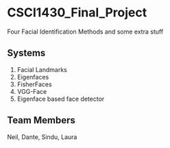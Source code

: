 # CSCI1430_Final_Project

Four Facial Identification Methods and some extra stuff

## Systems
1) Facial Landmarks
2) Eigenfaces
3) FisherFaces
4) VGG-Face
5) Eigenface based face detector


## Team Members
Neil, Dante, Sindu, Laura
